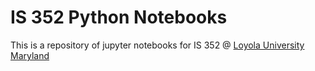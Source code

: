 # IS 352 Python Notebooks
This is a repository of jupyter notebooks for IS 352 @ [Loyola University Maryland](http://www.loyola.edu)
